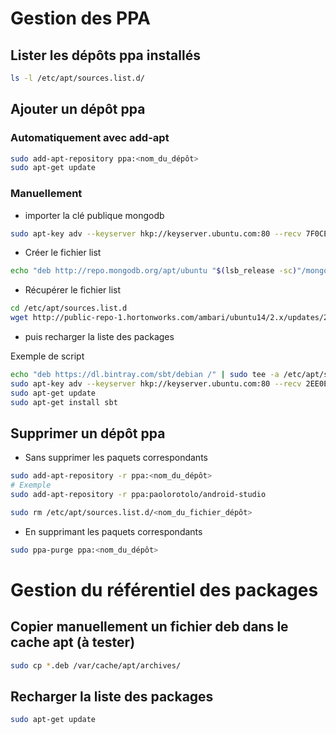 # Gestion des PPA
## Lister les dépôts ppa installés
```bash
ls -l /etc/apt/sources.list.d/
```
## Ajouter un dépôt ppa
### Automatiquement avec add-apt
```bash
sudo add-apt-repository ppa:<nom_du_dépôt>
sudo apt-get update
```
### Manuellement
- importer la clé publique mongodb
```bash
sudo apt-key adv --keyserver hkp://keyserver.ubuntu.com:80 --recv 7F0CEB10
```
- Créer le fichier list
```bash
echo "deb http://repo.mongodb.org/apt/ubuntu "$(lsb_release -sc)"/mongodb-org/3.0 multiverse" | sudo tee /etc/apt/sources.list.d/mongodb-org-3.0.list
```

- Récupérer le fichier list
```bash
cd /etc/apt/sources.list.d
wget http://public-repo-1.hortonworks.com/ambari/ubuntu14/2.x/updates/2.2.0.0/ambari.list
```



- puis recharger la liste des packages

Exemple de script
```bash
echo "deb https://dl.bintray.com/sbt/debian /" | sudo tee -a /etc/apt/sources.list.d/sbt.list
sudo apt-key adv --keyserver hkp://keyserver.ubuntu.com:80 --recv 2EE0EA64E40A89B84B2DF73499E82A75642AC823
sudo apt-get update
sudo apt-get install sbt
```
## Supprimer un dépôt ppa
- Sans supprimer les paquets correspondants
```bash
sudo add-apt-repository -r ppa:<nom_du_dépôt>
# Exemple
sudo add-apt-repository -r ppa:paolorotolo/android-studio

sudo rm /etc/apt/sources.list.d/<nom_du_fichier_dépôt>
```
- En supprimant les paquets correspondants
```bash
sudo ppa-purge ppa:<nom_du_dépôt>
```
# Gestion du référentiel des packages
## Copier manuellement un fichier deb dans le cache apt (à tester)
```bash
sudo cp *.deb /var/cache/apt/archives/
```
## Recharger la liste des packages
```bash
sudo apt-get update
```
